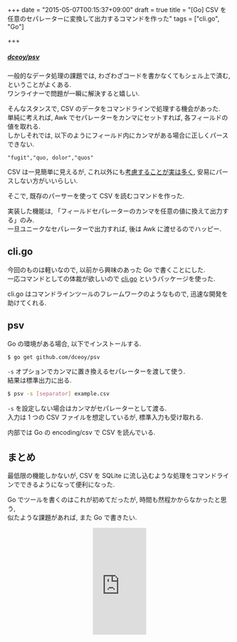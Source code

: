 +++
date = "2015-05-07T00:15:37+09:00"
draft = true
title = "[Go] CSV を任意のセパレーターに変換して出力するコマンドを作った"
tags = ["cli.go", "Go"]

+++

##### [dceoy/psv](https://github.com/dceoy/psv)

一般的なデータ処理の課題では, わざわざコードを書かなくてもシェル上で済む, ということがよくある.  
ワンライナーで問題が一瞬に解決すると嬉しい.

そんなスタンスで, CSV のデータをコマンドラインで処理する機会があった.  
単純に考えれば, Awk でセパレーターをカンマにセットすれば, 各フィールドの値を取れる.  
しかしそれでは, 以下のようにフィールド内にカンマがある場合に正しくパースできない.

    "fugit","quo, dolor","quos"

CSV は一見簡単に見えるが, これ以外にも[考慮することが実は多く](http://postd.cc/so-you-want-to-write-your-own-csv-code/), 安易にパースしない方がいいらしい.

そこで, 既存のパーサーを使って CSV を読むコマンドを作った.

実装した機能は, 「フィールドセパレーターのカンマを任意の値に換えて出力する」のみ.  
一旦ユニークなセパレーターで出力すれば, 後は Awk に渡せるのでハッピー.

cli.go
------

今回のものは軽いなので, 以前から興味のあった Go で書くことにした.  
一応コマンドとしての体裁が欲しいので [cli.go](https://github.com/codegangsta/cli) というパッケージを使った.

cli.go はコマンドラインツールのフレームワークのようなもので, 迅速な開発を助けてくれる.

psv
---

Go の環境がある場合, 以下でインストールする.

```sh
$ go get github.com/dceoy/psv
```

`-s` オプションでカンマに置き換えるセパレーターを渡して使う.  
結果は標準出力に出る.

```sh
$ psv -s [separator] example.csv
```

`-s` を設定しない場合はカンマがセパレーターとして渡る.  
入力は 1 つの CSV ファイルを想定しているが, 標準入力も受け取れる.

内部では Go の encoding/csv で CSV を読んでいる.

まとめ
------

最低限の機能しかないが, CSV を SQLite に流し込むような処理をコマンドラインでできるようになって便利になった.

Go でツールを書くのはこれが初めてだったが, 時間も然程かからなかったと思う,  
似たような課題があれば, また Go で書きたい.

<div style="text-align: center;">
  <iframe src="http://rcm-fe.amazon-adsystem.com/e/cm?lt1=_blank&bc1=000000&IS2=1&bg1=FFFFFF&fc1=000000&lc1=0000FF&t=dceoy-22&o=9&p=8&l=as4&m=amazon&f=ifr&ref=ss_til&asins=4774166278" style="width:120px;height:240px;" scrolling="no" marginwidth="0" marginheight="0" frameborder="0"></iframe>
</div>
<br>
